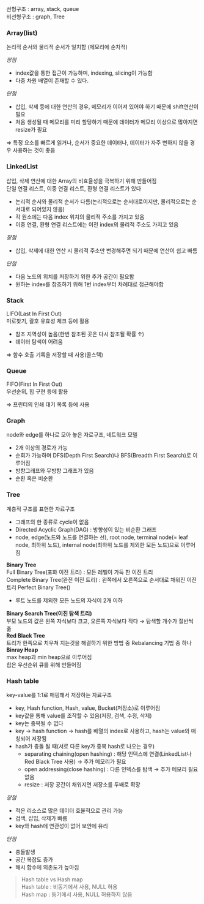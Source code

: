 선형구조 : array, stack, queue  
비선형구조 : graph, Tree


### Array(list)
논리적 순서와 물리적 순서가 일치함 (메모리에 순차적)

*장점*
- index값을 통한 접근이 가능하며, indexing, slicing이 가능함
- 다중 차원 배열이 존재할 수 있다.

*단점*
- 삽입, 삭제 등에 대한 연산의 경우, 메모리가 이어져 있어야 하기 때문에 shift연산이 필요
- 처음 생성될 때 메모리를 미리 할당하기 때문에 데이터가 메모리 이상으로 많아지면 resize가 필요

⇒ 특정 요소를 빠르게 읽거나, 순서가 중요한 데이터나, 데이터가 자주 변하지 않을 경우 사용하는 것이 좋음


### LinkedList
삽입, 삭제 연산에 대한 Array의 비효율성을 극복하기 위해 만들어짐  
단일 연결 리스트, 이중 연결 리스트, 환형 연결 리스트가 있다

- 논리적 순서와 물리적 순서가 다름(논리적으로는 순서대로이지만, 물리적으로는 순서대로 되어있지 않음)
- 각 원소에는 다음 index 위치의 물리적 주소를 가지고 있음
- 이중 연결, 환형 연결 리스트에는 이전 index의 물리적 주소도 가지고 있음

*장점*
- 삽입, 삭제에 대한 연산 시 물리적 주소만 변경해주면 되기 때문에 연산이 쉽고 빠름

*단점*
- 다음 노드의 위치를 저장하기 위한 추가 공간이 필요함
- 원하는 index를 참조하기 위해 1번 index부터 차례대로 접근해야함


### Stack
LIFO(Last In First Out)  
미로찾기, 괄호 유효성 체크 등에 활용

- 참조 지역성이 높음(한번 참조된 곳은 다시 참조될 확률 ↑)
- 데이터 탐색이 어려움

⇒ 함수 호출 기록을 저장할 때 사용(콜스택)


### Queue
FIFO(First In First Out)  
우선순위, 힙 구현 등에 활용

⇒ 프린터의 인쇄 대기 목록 등에 사용


### Graph
node와 edge를 하나로 모아 놓은 자료구조, 네트워크 모델
- 2개 이상의 경로가 가능
- 순회가 가능하며 DFS(Depth First Search)나 BFS(Breadth First Search)로 이루어짐
- 방향그래프와 무방향 그래프가 있음
- 순환 혹은 비순환


### Tree
계층적 구조를 표현한 자료구조  
- 그래프의 한 종류로 cycle이 없음
- Directed Acyclic Graph(DAG) : 방향성이 있는 비순환 그래프
- node, edge(노드와 노드를 연결하는 선), root node, terminal node(= leaf node, 최하위 노드), internal node(최하위 노드를 제외한 모든 노드)으로 이루어짐

**Binary Tree**  
Full Binary Tree(포화 이진 트리) : 모든 레벨이 가득 찬 이진 트리  
Complete Binary Tree(완전 이진 트리) : 왼쪽에서 오른쪽으로 순서대로 채워진 이진 트리
Perfect Binary Tree()
- 루트 노드를 제외한 모든 노드의 자식이 2개 이하

**Binary Search Tree(이진 탐색 트리)**  
부모 노드의 값은 왼쪽 자식보다 크고, 오른쪽 자식보다 작다 → 탐색할 개수가 절반씩 줆  
**Red Black Tree**  
트리가 한쪽으로 치우쳐 지는것을 해결하기 위한 방법 중 Rebalancing 기법 중 하나  
**Binray Heap**  
max heap과 min heap으로 이루어짐  
힙은 우선순위 큐를 위해 만들어짐


### Hash table
key-value를 1:1로 매핑해서 저장하는 자료구조
- key, Hash function, Hash, value, Bucket(저장소)로 이루어짐
- key값을 통해 value를 조작할 수 있음(저장, 검색, 수정, 삭제)
- key는 중복될 수 없다
- key → hash function → hash를 배열의 index로 사용하고, hash는 value와 매칭되어 저장됨
- hash가 충돌 될 때(서로 다른 key가 중복 hash로 나오는 경우)
  - separating chaining(open hashing) : 해당 인덱스에 연결(LinkedList나 Red Black Tree 사용) → 추가 메모리가 필요
  - open addressing(close hashing) : 다른 인덱스를 탐색 → 추가 메모리 필요 없음
  - resize : 저장 공간이 채워지면 저장소를 두배로 확장

*장점*
- 적은 리소스로 많은 데이터 효율적으로 관리 가능
- 검색, 삽입, 삭제가 빠름
- key와 hash에 연관성이 없어 보안에 유리

*단점*
- 충돌발생
- 공간 복잡도 증가
- 해시 함수에 의존도가 높아짐


>Hash table vs Hash map  
Hash table : 비동기에서 사용, NULL 허용  
Hash map : 동기에서 사용, NULL 허용하지 않음
